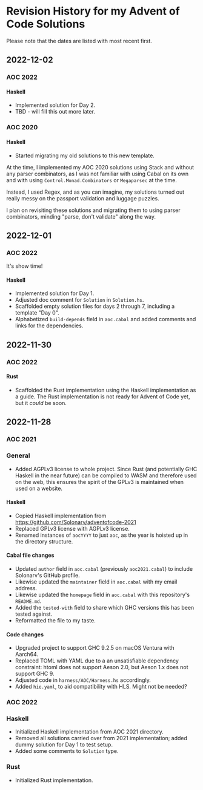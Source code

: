 # Revision History for my Advent of Code Solutions

Please note that the dates are listed with most recent first.

## 2022-12-02

### AOC 2022

#### Haskell

* Implemented solution for Day 2.
* TBD - will fill this out more later.

### AOC 2020

#### Haskell

* Started migrating my old solutions to this new template.

At the time, I implemented my AOC 2020 solutions using Stack and without any parser combinators, as I was not familiar with using Cabal on its own and with using `Control.Monad.Combinators` or `Megaparsec` at the time.

Instead, I used Regex, and as you can imagine, my solutions turned out really messy on the passport validation and luggage puzzles.

I plan on revisiting these solutions and migrating them to using parser combinators, minding "parse, don't validate" along the way.

## 2022-12-01

### AOC 2022

It's show time!

#### Haskell

* Implemented solution for Day 1.
* Adjusted doc comment for `Solution` in `Solution.hs`.
* Scaffolded empty solution files for days 2 through 7, including a template "Day 0".
* Alphabetized `build-depends` field in `aoc.cabal` and added comments and links for the dependencies.

## 2022-11-30

### AOC 2022

#### Rust

* Scaffolded the Rust implementation using the Haskell implementation as a guide. The Rust implementation is not ready for Advent of Code yet, but it *could* be soon.

## 2022-11-28

### AOC 2021

### General

* Added AGPLv3 license to whole project. Since Rust (and potentially GHC Haskell in the near future) can be compiled to WASM and therefore used on the web, this ensures the spirit of the GPLv3 is maintained when used on a website.

#### Haskell

* Copied Haskell implementation from https://github.com/Solonarv/adventofcode-2021
* Replaced GPLv3 license with AGPLv3 license.
* Renamed instances of `aocYYYY` to just `aoc`, as the year is hoisted up in the directory structure.

#### Cabal file changes

* Updated `author` field in `aoc.cabal` (previously `aoc2021.cabal`) to include Solonarv's GitHub profile.
* Likewise updated the `maintainer` field in `aoc.cabal` with my email address.
* Likewise updated the `homepage` field in `aoc.cabal` with this repository's `README.md`.
* Added the `tested-with` field to share which GHC versions this has been tested against.
* Reformatted the file to my taste.

#### Code changes

* Upgraded project to support GHC 9.2.5 on macOS Ventura with Aarch64.
* Replaced TOML with YAML due to a an unsatisfiable dependency constraint: htoml does not support Aeson 2.0, but Aeson 1.x does not support GHC 9.
* Adjusted code in `harness/AOC/Harness.hs` accordingly.
* Added `hie.yaml`, to aid compatibility with HLS. Might not be needed?

### AOC 2022

### Haskell

* Initialized Haskell implementation from AOC 2021 directory.
* Removed all solutions carried over from 2021 implementation; added dummy solution for Day 1 to test setup.
* Added some comments to `Solution` type.

### Rust

* Initialized Rust implementation.
